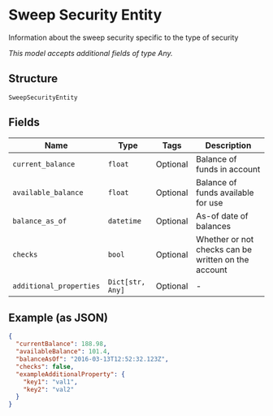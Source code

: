 
# Sweep Security Entity

Information about the sweep security specific to the type of security

*This model accepts additional fields of type Any.*

## Structure

`SweepSecurityEntity`

## Fields

| Name | Type | Tags | Description |
|  --- | --- | --- | --- |
| `current_balance` | `float` | Optional | Balance of funds in account |
| `available_balance` | `float` | Optional | Balance of funds available for use |
| `balance_as_of` | `datetime` | Optional | As-of date of balances |
| `checks` | `bool` | Optional | Whether or not checks can be written on the account |
| `additional_properties` | `Dict[str, Any]` | Optional | - |

## Example (as JSON)

```json
{
  "currentBalance": 188.98,
  "availableBalance": 101.4,
  "balanceAsOf": "2016-03-13T12:52:32.123Z",
  "checks": false,
  "exampleAdditionalProperty": {
    "key1": "val1",
    "key2": "val2"
  }
}
```

